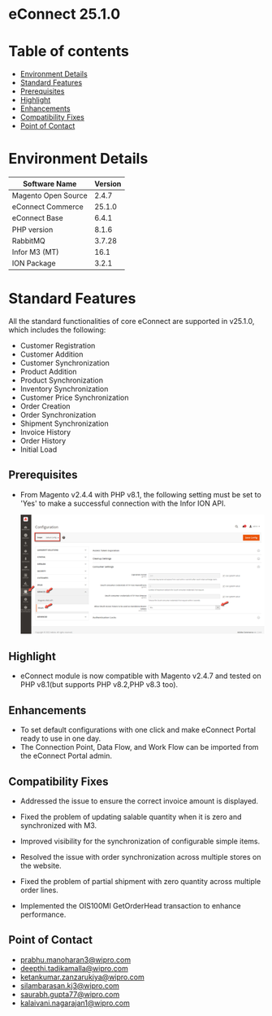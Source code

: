 
# **eConnect 25.1.0**

# Table of contents

- [Environment Details](#environment-details)
- [Standard Features](#standard-features)
- [Prerequisites](#prerequisites)
- [Highlight](#highlight)
- [Enhancements](#enhancements)
- [Compatibility Fixes](#compatibility-fixes)
- [Point of Contact](#point-of-contact)

# Environment Details

| **Software Name**   | **Version** |
| --------------------| ----------- |
| Magento Open Source | 2.4.7      |
| eConnect Commerce  | 25.1.0      |
| eConnect Base       | 6.4.1       |
| PHP version         | 8.1.6       |
| RabbitMQ            | 3.7.28      |
| Infor M3 (MT)       | 16.1        |
| ION Package         | 3.2.1       |
# Standard Features

All the standard functionalities of core eConnect are supported in v25.1.0, which includes the following:

- Customer Registration
- Customer Addition
- Customer Synchronization
- Product Addition
- Product Synchronization
- Inventory Synchronization
- Customer Price Synchronization
- Order Creation
- Order Synchronization
- Shipment Synchronization
- Invoice History
- Order History
- Initial Load

## Prerequisites

- From Magento v2.4.4 with PHP v8.1, the following setting must be set to 'Yes' to make a successful connection with the Infor ION API.

	![oAuth Access Token](../../../../ecommerce/images/econnect-user-manual-ion-part1/access_token_setting.png)

## Highlight

- eConnect module is now compatible with Magento v2.4.7 and tested on PHP v8.1(but supports PHP v8.2,PHP v8.3 too).

## **Enhancements**

- To set default configurations with one click and make eConnect Portal ready to use in one day.
- The Connection Point, Data Flow, and Work Flow can be imported from the eConnect Portal admin.

## **Compatibility Fixes**

- Addressed the issue to ensure the correct invoice amount is displayed. 

- Fixed the problem of updating salable quantity when it is zero and synchronized with M3.

- Improved visibility for the synchronization of configurable simple items. 

- Resolved the issue with order synchronization across multiple stores on the website. 

- Fixed the problem of partial shipment with zero quantity across multiple order lines.

- Implemented the OIS100MI GetOrderHead transaction to enhance performance.

## Point of Contact

- [prabhu.manoharan3@wipro.com](mailto:prabhu.manoharan3@wipro.com)
- [deepthi.tadikamalla@wipro.com](mailto:deepthi.tadikamalla@wipro.com)
- [ketankumar.zanzarukiya@wipro.com](mailto:ketankumar.zanzarukiya@wipro.com)
- [silambarasan.kj3@wipro.com](mailto:silambarasan.kj3@wipro.com)
- [saurabh.gupta77@wipro.com](mailto:saurabh.gupta77@wipro.com)
- [kalaivani.nagarajan1@wipro.com](mailto:kalaivani.nagarajan1@wipro.com)


